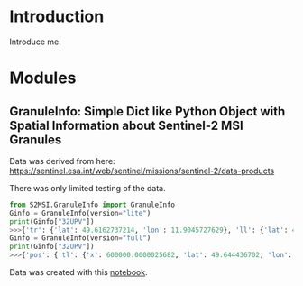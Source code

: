 # Introduction

Introduce me.

# Modules 

## GranuleInfo: Simple Dict like Python Object with Spatial Information about Sentinel-2 MSI Granules

Data was derived from here: https://sentinel.esa.int/web/sentinel/missions/sentinel-2/data-products

There was only limited testing of the data.

```python
from S2MSI.GranuleInfo import GranuleInfo
Ginfo = GranuleInfo(version="lite")
print(Ginfo["32UPV"])
>>>{'tr': {'lat': 49.6162737214, 'lon': 11.9045727629}, 'll': {'lat': 48.6570271781, 'lon': 10.3579107698}}
Ginfo = GranuleInfo(version="full")
print(Ginfo["32UPV"])
>>>{'pos': {'tl': {'x': 600000.0000025682, 'lat': 49.644436702, 'lon': 10.3851737332, 'y': 5500020.000361709}, 'tr': {'x': 709800.0000165974, 'lat': 49.6162737214, 'lon': 11.9045727629, 'y': 5500020.000351718}, 'lr': {'x': 709800.0000132157, 'lat': 48.6298215752, 'lon': 11.8474784519, 'y': 5390220.000321694}, 'll': {'x': 599999.9999970878, 'lat': 48.6570271781, 'lon': 10.3579107698, 'y': 5390220.000326163}}, 'name': '32UPV', 'zone': 32, 'epsg': 32632}
```

Data was created with this [notebook](https://git.gfz-potsdam.de/hollstei/S2MSI/tree/master/S2MSI/GranuleInfo/s2_kml_to_dict.ipynb).
